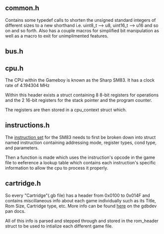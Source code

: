 ## common.h
Contains some typedef calls to shorten the unsigned standard integers of different sizes to a new shorthand i.e. uint8_t --> u8, uint16_t --> u16 and so on and so forth.
Also has a couple macros for simplified bit manipulation as well as a macro to exit for unimplimented features.

## bus.h


## cpu.h
The CPU within the Gameboy is known as the Sharp SM83. It has a clock rate of 4.194304 MHz

Within this header exists a struct containing 8 8-bit registers for operations and the 2 16-bit registers for the stack pointer and the program counter.

The registers are then stored in a cpu_context struct which. 

## instructions.h
The [instruction set](https://gbdev.io/gb-opcodes/optables/) for the SM83 needs to first be broken down into struct named instruction containing addressing mode, register types, cond type, and parameters. 

Then a function is made which uses the instruction's opcode in the game file to eeference a lookup table which contains each instruction's specific information to allow the cpu to process it properly. 

## cartridge.h
So every "Cartridge"(.gb file) has a header from 0x0100 to 0x014F and contains miscillaneous info about each game individually such as its Title, Rom Size, Cartridge type, etc. More info can be found [here](https://gbdev.io/pandocs/The_Cartridge_Header.html) on the gdbdev pan docs.

All of this info is parsed and stepped through and stored in the rom_header struct to be used to intialize each different game file.
